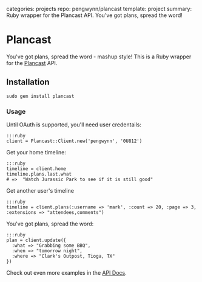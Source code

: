 categories: projects
repo: pengwynn/plancast
template: project
summary: Ruby wrapper for the Plancast API. You've got plans, spread the word!

# Plancast

You've got plans, spread the word - mashup style! This is a Ruby wrapper for the [Plancast](http://plancast.com) API. 
<!--more -->

## Installation

    sudo gem install plancast
    
### Usage

Until OAuth is supported, you'll need user credentails:

    :::ruby
    client = Plancast::Client.new('pengwynn', '0U812')
    
Get your home timeline:

    :::ruby
    timeline = client.home
    timeline.plans.last.what
    # =>  "Watch Jurassic Park to see if it is still good"

Get another user's timeline

    :::ruby
    timeline = client.plans(:username => 'mark', :count => 20, :page => 3, :extensions => "attendees,comments")
    
You've got plans, spread the word:

    :::ruby
    plan = client.update({
      :what => "Grabbing some BBQ",
      :when => "tomorrow night",
      :where => "Clark's Outpost, Tioga, TX"
    })
    
Check out even more examples in the [API Docs](http://wynnnetherland.com/projects/plancast/api/).


